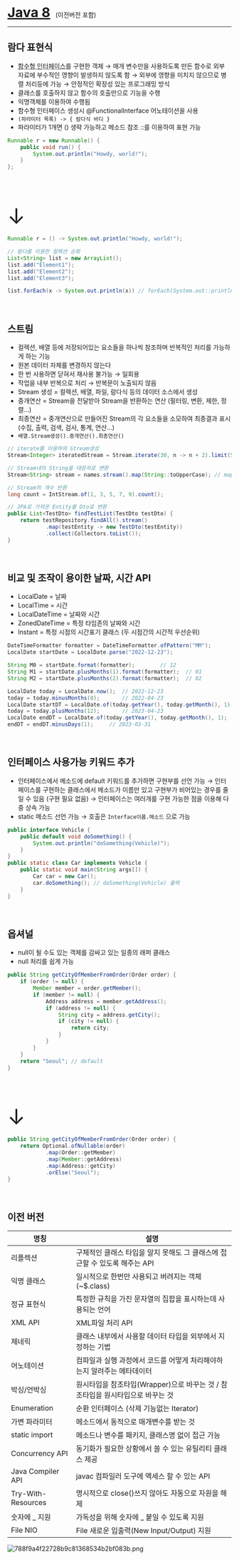 <!-- --- --><!-- title: 개요 --><!-- updated: 2023-01-06 07:36:27Z --><!-- created: 2022-12-16 09:17:44Z --><!-- latitude: 37.26357270 --><!-- longitude: 127.02860090 --><!-- altitude: 0.0000 --><!-- --- --><b style="font-size:30px">[Java 8](https://devdocs.io/openjdk~8/)</b> &nbsp;&nbsp;(이전버전 포함)---## 람다 표현식- <abbr title="메소드를 하나만 가지는 인터페이스">함수형 인터페이스</abbr>를 구현한 객체 → 매개 변수만을 사용하도록 만든 함수로 외부 자료에 부수적인 영향이 발생하지 않도록 함 → 외부에 영향을 미치지 않으므로 병렬 처리등에 가능  → 안정적인 확장성 있는 프로그래밍 방식- 클래스를 호출하지 않고 함수의 호출만으로 기능을 수행- 익명객체를 이용하여 수행됨- 함수형 인터페이스 생성시 @FunctionalInterface 어노테이션을 사용- `(파라미터 목록) -> { 람다식 바디 }`- 파라미터가 1개면 () 생략 가능하고 메소드 참조 ::를 이용하여 표현 가능```javaRunnable r = new Runnable() {	public void run() {		System.out.println("Howdy, world!");	}};```<font size="10">&emsp; &emsp; &emsp; &emsp; &emsp; &emsp; &emsp; &emsp; ↓</font>```javaRunnable r = () -> System.out.println("Howdy, world!");``````java// 람다를 이용한 컬렉션 순회List<String> list = new ArrayList();list.add("Element1");list.add("Element2");list.add("Element3");list.forEach(x -> System.out.println(x)) // forEach(System.out::println) 과 동일```<br>## 스트림- 컬렉션, 배열 등에 저장되어있는 요소들을 하나씩 참조하며 반복적인 처리를 가능하게 하는 기능- 원본 데이터 자체를 변경하지 않는다-  한 번 사용하면 닫혀서 재사용 불가능 → 일회용-  작업을 내부 반복으로 처리   → 반복문이 노출되지 않음- Stream 생성 = 컬렉션, 배열, 파일, 람다식 등의 데이터 소스에서 생성- 중개연산 = Stream을 전달받아 Stream을 반환하는 연산 (필터링, 변환, 제한, 정렬...)- 최종연산 = 중개연산으로 만들어진 Stream의 각 요소들을 소모하여 최종결과 표시 (수집, 출력, 검색, 검사, 통계, 연산...)- `배열.Stream생성().중개연산().최종연산()````java// iterate를 이용하여 Stream생성Stream<Integer> iteratedStream = Stream.iterate(30, n -> n + 2).limit(5); // [30, 32, 34, 36, 38]// Stream내의 String을 대문자로 변환Stream<String> stream = names.stream().map(String::toUpperCase); // map(x -> x.toUpperCase())와 동일// Stream의 개수 반환long count = IntStream.of(1, 3, 5, 7, 9).count();// JPA로 가져온 Entity를 Dto로 변환public List<TestDto> findTestList(TestDto testDto) {	return testRepository.findAll().stream()			.map(testEntity -> new TestDto(testEntity))			.collect(Collectors.toList());}```<br>## 비교 및 조작이 용이한 날짜, 시간 API- LocalDate = 날짜- LocalTime = 시간- LocalDateTime = 날짜와 시간- ZonedDateTime = 특정 타임존의 날짜와 시간- Instant = 특정 시점의 시간표기 클래스 (두 시점간의 시간적 우선순위)```javaDateTimeFormatter formatter = DateTimeFormatter.ofPattern("MM");LocalDate startDate = LocalDate.parse("2022-12-23");String M0 = startDate.format(formatter);		// 12String M1 = startDate.plusMonths(1).format(formatter);	// 01String M2 = startDate.plusMonths(2).format(formatter);	// 02LocalDate today = LocalDate.now();	// 2022-12-23today = today.minusMonths(8);		// 2022-04-23LocalDate startDT = LocalDate.of(today.getYear(), today.getMonth(), 1);	// 2022-04-01today = today.plusMonths(12);		// 2023-04-23LocalDate endDT = LocalDate.of(today.getYear(), today.getMonth(), 1);	// 2023-04-01endDT = endDT.minusDays(1);		// 2023-03-31```<br>## 인터페이스 사용가능 키워드 추가- 인터페이스에서 메소드에 default 키워드를 추가하면 구현부를 선언 가능 → 인터페이스를 구현하는 클래스에서 메소드가 이름만 있고 구현부가 비어있는 경우를 줄일 수 있음 (구현 필요 없음) → 인터페이스는 여러개를 구현 가능한 점을 이용해 다중 상속 가능- static 메소드 선언 가능 → 호출은 `Interface이름.메소드` 으로 가능```javapublic interface Vehicle {    public default void doSomething() {        System.out.println("doSomething(Vehicle)");    }}public static class Car implements Vehicle {	public static void main(String args[]) {		Car car = new Car();		car.doSomething(); // doSomething(Vehicle) 출력	}}```<br>## 옵셔널- null이 될 수도 있는 객체를 감싸고 있는 일종의 래퍼 클래스- null 처리를 쉽게 가능```javapublic String getCityOfMemberFromOrder(Order order) {	if (order != null) {		Member member = order.getMember();		if (member != null) {			Address address = member.getAddress();			if (address != null) {				String city = address.getCity();				if (city != null) {					return city;				}			}		}	}	return "Seoul"; // default}```<font size="10">&emsp; &emsp; &emsp; &emsp; &emsp; &emsp; &emsp; &emsp; ↓</font>```javapublic String getCityOfMemberFromOrder(Order order) {	return Optional.ofNullable(order)			.map(Order::getMember)				.map(Member::getAddress)				.map(Address::getCity)					.orElse("Seoul");}```<br>## 이전 버전|명칭|설명||--|--||리플렉션|구체적인 클래스 타입을 알지 못해도 그 클래스에 접근할 수 있도록 해주는 API||익명 클래스|일시적으로 한번만 사용되고 버려지는 객체 (~$.class)||정규 표현식|특정한 규칙을 가진 문자열의 집합을 표시하는데 사용되는 언어||XML API|XML파일 처리 API||제네릭|클래스 내부에서 사용할 데이터 타입을 외부에서 지정하는 기법||어노테이션|컴파일과 실행 과정에서 코드를 어떻게 처리해야하는지 알려주는 메타데이터||박싱/언박싱|원시타입을 참조타입(Wrapper)으로 바꾸는 것 / 참조타입을 원시타입으로 바꾸는 것||Enumeration|순환 인터페이스 (삭제 기능없는 Iterator)||가변 파라미터|메소드에서 동적으로 매개변수를 받는 것||static import|메소드나 변수를 패키지, 클래스명 없이 접근 가능||Concurrency API|동기화가 필요한 상황에서 쓸 수 있는 유틸리티 클래스 제공||Java Compiler API|javac 컴파일러 도구에 액세스 할 수 있는 API||Try-With-Resources|명시적으로 close()쓰지 않아도 자동으로 자원을 해제||숫자에 _ 지원|가독성을 위해 숫자에 _ 붙일 수 있도록 지원||File NIO|File 새로운 입출력(New Input/Output) 지원|![788f9a4f22728b9c81368534b2bf083b.png](/joplinRes/_resources/788f9a4f22728b9c81368534b2bf083b.png)
